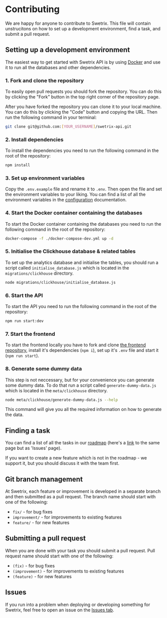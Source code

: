 # Contributing
We are happy for anyone to contribute to Swetrix. This file will contain unstrucitons on how to set up a development environment, find a task, and submit a pull request.

## Setting up a development environment
The easiest way to get started with Swetrix API is by using [Docker](https://docs.docker.com/get-docker/) and use it to run all the databases and other dependencies.

### 1. Fork and clone the repository
To easily open pull requests you should fork the repository. You can do this by clicking the "Fork" button in the top right corner of the repository page.

After you have forked the repository you can clone it to your local machine. You can do this by clicking the "Code" button and copying the URL. Then run the following command in your terminal:
```bash
git clone git@github.com:[YOUR_USERNAME]/swetrix-api.git
```

### 2. Install dependencies
To install the dependencies you need to run the following command in the root of the repository:
```bash
npm install
```

### 3. Set up environment variables
Copy the `.env.example` file and rename it to `.env`. Then open the file and set the environment variables to your liking. You can find a list of all the environment variables in the [configuration](https://swetrix.com/docs/selfhosting/configuring) documentation.

### 4. Start the Docker container containing the databases
To start the Docker container containing the databases you need to run the following command in the root of the repository:
```bash
docker-compose -f ./docker-compose-dev.yml up -d
```

### 5. Initialise the Clickhouse database & related tables
To set up the analytics database and initialise the tables, you should run a script called `initialise_database.js` which is located in the `migrations/clickhouse` directory.
```bash
node migrations/clickhouse/initialise_database.js
```

### 6. Start the API
To start the API you need to run the following command in the root of the repository:
```bash
npm run start:dev
```

### 7. Start the frontend
To start the frontend locally you have to fork and clone [the frontend repository](https://github.com/Swetrix/swetrix-fe), install it's dependencies (`npm i`), set up it's `.env` file and start it (`npm run start`).

### 8. Generate some dummy data
This step is not neccessary, but for your convenience you can generate some dummy data. To do that run a script called `generate-dummy-data.js` which is located in the `meta/clickhouse` directory.
```bash
node meta/clickhouse/generate-dummy-data.js --help
```

This command will give you all the required information on how to generate the data.

## Finding a task
You can find a list of all the tasks in our [roadmap](https://github.com/orgs/Swetrix/projects/2) (here's a [link](https://github.com/Swetrix/roadmap/issues) to the same page but as 'Issues' page).

If you want to create a new feature which is not in the roadmap - we support it, but you should discuss it with the team first.

## Git branch management
At Swetrix, each feature or improvement is developed in a separate branch and then submitted as a pull request. The branch name should start with one of the following:
- `fix/` - for bug fixes
- `improvement/` - for improvements to existing features
- `feature/` - for new features

## Submitting a pull request
When you are done with your task you should submit a pull request. Pull request name should start with one of the following:
- `(fix)` - for bug fixes
- `(improvement)` - for improvements to existing features
- `(feature)` - for new features

## Issues
If you run into a problem when deploying or developing something for Swetrix, feel free to open an issue on the [Issues tab](https://github.com/Swetrix/swetrix-api/issues).
